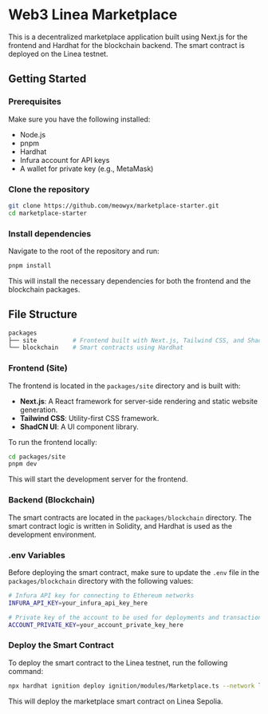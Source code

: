 # Web3 Linea Marketplace

This is a decentralized marketplace application built using Next.js for the frontend and Hardhat for the blockchain backend. The smart contract is deployed on the Linea testnet.

## Getting Started

### Prerequisites

Make sure you have the following installed:

- Node.js
- pnpm
- Hardhat
- Infura account for API keys
- A wallet for private key (e.g., MetaMask)

### Clone the repository

```bash
git clone https://github.com/meowyx/marketplace-starter.git
cd marketplace-starter

```

### Install dependencies

Navigate to the root of the repository and run:

```bash
pnpm install

```

This will install the necessary dependencies for both the frontend and the blockchain packages.

## File Structure

```bash
packages
├── site          # Frontend built with Next.js, Tailwind CSS, and ShadCN UI
└── blockchain    # Smart contracts using Hardhat

```

### Frontend (Site)

The frontend is located in the `packages/site` directory and is built with:

- **Next.js**: A React framework for server-side rendering and static website generation.
- **Tailwind CSS**: Utility-first CSS framework.
- **ShadCN UI**: A UI component library.

To run the frontend locally:

```bash
cd packages/site
pnpm dev

```

This will start the development server for the frontend.

### Backend (Blockchain)

The smart contracts are located in the `packages/blockchain` directory. The smart contract logic is written in Solidity, and Hardhat is used as the development environment.

### .env Variables

Before deploying the smart contract, make sure to update the `.env` file in the `packages/blockchain` directory with the following values:

```bash
# Infura API key for connecting to Ethereum networks
INFURA_API_KEY=your_infura_api_key_here

# Private key of the account to be used for deployments and transactions
ACCOUNT_PRIVATE_KEY=your_account_private_key_here

```

### Deploy the Smart Contract

To deploy the smart contract to the Linea testnet, run the following command:

```bash
npx hardhat ignition deploy ignition/modules/Marketplace.ts --network linea-testnet

```

This will deploy the marketplace smart contract on Linea Sepolia.
